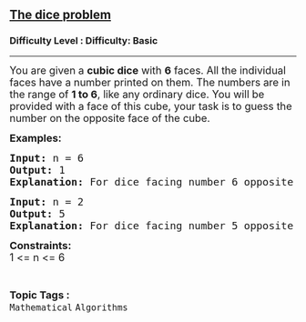 <h2><a href="https://www.geeksforgeeks.org/problems/the-dice-problem2316/1">The dice problem</a></h2><h3>Difficulty Level : Difficulty: Basic</h3><hr><div class="problems_problem_content__Xm_eO"><p><span style="font-size: 18px;">You are given a <strong>cubic dice</strong> with <strong>6</strong> faces. All the individual faces have a number printed on them. The numbers are in the range of <strong>1 to 6</strong>, like any ordinary dice. You will be provided with a face of this cube, your task is to guess the number on the opposite face of the cube.</span></p>
<p><strong><span style="font-size: 18px;">Examples:</span></strong></p>
<pre><span style="font-size: 18px;"><strong>Input: </strong>n = 6</span>
<span style="font-size: 18px;"><strong>Output: </strong>1</span>
<span style="font-size: 18px;"><strong>Explanation: </strong>For dice facing number 6 opposite face will have the number 1.</span></pre>
<pre><strong><span style="font-size: 18px;">Input: </span></strong><span style="font-size: 18px;">n = 2</span>
<strong><span style="font-size: 18px;">Output: </span></strong><span style="font-size: 18px;">5</span>
<strong><span style="font-size: 18px;">Explanation: </span></strong><span style="font-size: 18px;">For dice facing number 5 opposite face will have the number 2.</span></pre>
<p><span style="font-size: 18px;"><strong>Constraints:</strong><br>1 &lt;= n &lt;= 6</span></p></div><br><p><span style=font-size:18px><strong>Topic Tags : </strong><br><code>Mathematical</code>&nbsp;<code>Algorithms</code>&nbsp;